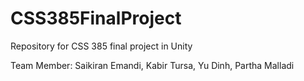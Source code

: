 # CSS385FinalProject
Repository for CSS 385 final project in Unity

Team Member: Saikiran Emandi, Kabir Tursa, Yu Dinh, Partha Malladi
